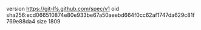 version https://git-lfs.github.com/spec/v1
oid sha256:ecd066510874e80e933be67a50aeebd664f0cc62af1747da629c81f769e88da4
size 1809
